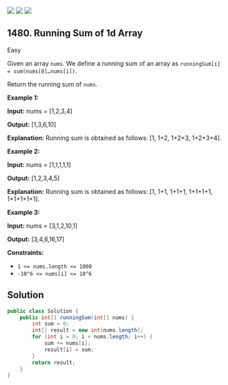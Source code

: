 [![](https://img.shields.io/github/stars/javadev/LeetCode-in-Java?label=Stars&style=flat-square)](https://github.com/javadev/LeetCode-in-Java)
[![](https://img.shields.io/github/forks/javadev/LeetCode-in-Java?label=Fork%20me%20on%20GitHub%20&style=flat-square)](https://github.com/javadev/LeetCode-in-Java/fork)
[![](https://img.shields.io/badge/-LeetCode%20in%20Kotlin-blue?style=flat-square)](https://github.com/javadev/LeetCode-in-Kotlin)

## 1480\. Running Sum of 1d Array

Easy

Given an array `nums`. We define a running sum of an array as `runningSum[i] = sum(nums[0]…nums[i])`.

Return the running sum of `nums`.

**Example 1:**

**Input:** nums = [1,2,3,4]

**Output:** [1,3,6,10]

**Explanation:** Running sum is obtained as follows: [1, 1+2, 1+2+3, 1+2+3+4].

**Example 2:**

**Input:** nums = [1,1,1,1,1]

**Output:** [1,2,3,4,5]

**Explanation:** Running sum is obtained as follows: [1, 1+1, 1+1+1, 1+1+1+1, 1+1+1+1+1].

**Example 3:**

**Input:** nums = [3,1,2,10,1]

**Output:** [3,4,6,16,17]

**Constraints:**

*   `1 <= nums.length <= 1000`
*   `-10^6 <= nums[i] <= 10^6`

## Solution

```java
public class Solution {
    public int[] runningSum(int[] nums) {
        int sum = 0;
        int[] result = new int[nums.length];
        for (int i = 0; i < nums.length; i++) {
            sum += nums[i];
            result[i] = sum;
        }
        return result;
    }
}
```